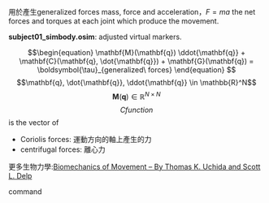 用於產生generalized forces
mass, force and acceleration，$F = ma$
the net forces and torques at each joint which produce the movement.

**subject01_simbody.osim**: adjusted virtual markers.

$$\begin{equation}
    \mathbf{M}(\mathbf{q}) \ddot{\mathbf{q}} + \mathbf{C}(\mathbf{q}, \dot{\mathbf{q}}) + \mathbf{G}(\mathbf{q}) = \boldsymbol{\tau}_{generalized\ forces}
\end{equation}
$$
$$\mathbf{q}, \dot{\mathbf{q}}, \ddot{\mathbf{q}} \in \mathbb{R}^N$$
$$\mathbf{M}(\mathbf{q}) \in \mathbb{R}^{N \times N}$$
$$C function$$is the vector of 
- Coriolis forces: 運動方向的軸上產生的力
- centrifugal forces: 離心力

更多生物力學:[Biomechanics of Movement – By Thomas K. Uchida and Scott L. Delp](https://biomech.stanford.edu/)


command 